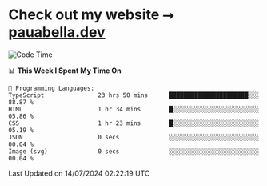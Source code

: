 # Check out my website ⭢ [pauabella.dev](https://pauabella.dev)

<!--START_SECTION:waka-->
![Code Time](http://img.shields.io/badge/Code%20Time-3%2C562%20hrs%202%20mins-blue)

📊 **This Week I Spent My Time On** 

```text
💬 Programming Languages: 
TypeScript               23 hrs 50 mins      ██████████████████████░░░   88.87 % 
HTML                     1 hr 34 mins        █░░░░░░░░░░░░░░░░░░░░░░░░   05.86 % 
CSS                      1 hr 23 mins        █░░░░░░░░░░░░░░░░░░░░░░░░   05.19 % 
JSON                     0 secs              ░░░░░░░░░░░░░░░░░░░░░░░░░   00.04 % 
Image (svg)              0 secs              ░░░░░░░░░░░░░░░░░░░░░░░░░   00.04 % 
```


 Last Updated on 14/07/2024 02:22:19 UTC
<!--END_SECTION:waka-->
